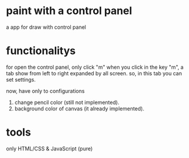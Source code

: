 # paint with a control panel
a app for draw with control panel

# functionalitys
for open the control panel, only click "m"
when you click in the key "m", a tab show from left to right expanded by all screen.
so, in this tab you can set settings.

now, have only to configurations
1. change pencil color (still not implemented).
2. background color of canvas (it already implemented).

# tools
only HTML/CSS & JavaScript (pure)
